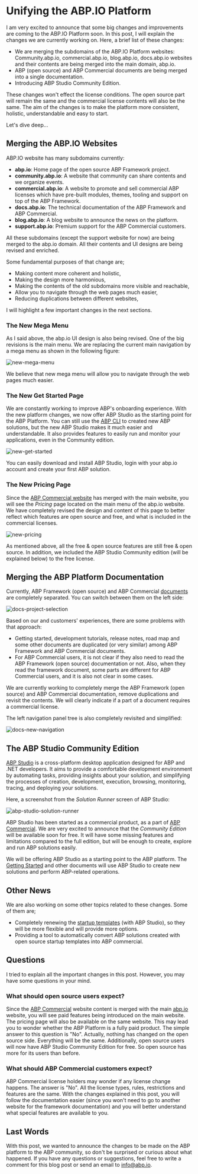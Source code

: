 # Unifying the ABP.IO Platform

I am very excited to announce that some big changes and improvements are coming to the ABP.IO Platform soon. In this post, I will explain the changes we are currently working on. Here, a brief list of these changes:

* We are merging the subdomains of the ABP.IO Platform websites: Community.abp.io, commercial.abp.io, blog.abp.io, docs.abp.io websites and their contents are being merged into the main domain, abp.io.
* ABP (open source) and ABP Commercial documents are being merged into a single documentation.
* Introducing ABP Studio Community Edition.

These changes won't effect the license conditions. The open source part will remain the same and the commercial license contents will also be the same. The aim of the changes is to make the platform more consistent, holistic, understandable and easy to start.

Let's dive deep...

## Merging the ABP.IO Websites

ABP.IO website has many subdomains currently:

* **abp.io**: Home page of the open source ABP Framework project.
* **community.abp.io**: A website that community can share contents and we organize events.
* **commercial.abp.io**: A website to promote and sell commercial ABP licenses which have pre-built modules, themes, tooling and support on top of the ABP Framework.
* **docs.abp.io**: The technical documentation of the ABP Framework and ABP Commercial.
* **blog.abp.io**: A blog website to announce the news on the platform.
* **support.abp.io**: Premium support for the ABP Commercial customers.

All these subdomains (except the support website for now) are being merged to the abp.io domain. All their contents and UI designs are being revised and enriched.

Some fundamental purposes of that change are;

* Making content more coherent and holistic,
* Making the design more harmonious,
* Making the contents of the old subdomains more visible and reachable,
* Allow you to navigate through the web pages much easier,
* Reducing duplications between different websites,

I will highlight a few important changes in the next sections.

### The New Mega Menu

As I said above, the abp.io UI design is also being revised. One of the big revisions is the main menu. We are replacing the current main navigation by a mega menu as shown in the following figure:

![new-mega-menu](new-mega-menu.png)

We believe that new mega menu will allow you to navigate through the web pages much easier.

### The New Get Started Page

We are constantly working to improve ABP's onboarding experience. With the new platform changes, we now offer ABP Studio as the starting point for the ABP Platform. You can still use the [ABP CLI](https://docs.abp.io/en/abp/latest/CLI) to created new ABP solutions, but the new ABP Studio makes it much easier and understandable. It also provides features to easily run and monitor your applications, even in the Community edition.

![new-get-started](new-get-started.png)

You can easily download and install ABP Studio, login with your abp.io account and create your first ABP solution.

### The New Pricing Page

Since the [ABP Commercial website](https://commercial.abp.io/) has merged with the main website, you will see the *Pricing* page located on the main menu of the abp.io website. We have completely revised the design and content of this page to better reflect which features are open source and free, and what is included in the commercial licenses.

![new-pricing](new-pricing.png)

As mentioned above, all the free & open source features are still free & open source. In addition, we included the ABP Studio Community edition (will be explained below) to the free license.

## Merging the ABP Platform Documentation

Currently, ABP Framework (open source) and ABP Commercial [documents](https://docs.abp.io/) are completely separated. You can switch between them on the left side:

![docs-project-selection](docs-project-selection.png)

Based on our and customers' experiences, there are some problems with that approach:

* Getting started, development tutorials, release notes, road map and some other documents are duplicated (or very similar) among ABP Framework and ABP Commercial documents.
* For ABP Commercial users, it is not clear if they also need to read the ABP Framework (open source) documentation or not. Also, when they read the framework document, some parts are different for ABP Commercial users, and it is also not clear in some cases.

We are currently working to completely merge the ABP Framework (open source) and ABP Commercial documentation, remove duplications and revisit the contents. We will clearly indicate if a part of a document requires a commercial license.

The left navigation panel tree is also completely revisited and simplified:

![docs-new-navigation](docs-new-navigation.png)

## The ABP Studio Community Edition

[ABP Studio](https://docs.abp.io/en/commercial/latest/studio/index) is a cross-platform desktop application designed for ABP and .NET developers. It aims to provide a comfortable development environment by automating tasks, providing insights about your solution, and simplifying the processes of creation, development, execution, browsing, monitoring, tracing, and deploying your solutions.

Here, a screenshot from the *Solution Runner* screen of ABP Studio:

![abp-studio-solution-runner](abp-studio-solution-runner.png)

ABP Studio has been started as a commercial product, as a part of [ABP Commercial](https://commercial.abp.io/). We are very excited to announce that the *Community Edition* will be available soon for free. It will have some missing features and limitations compared to the full edition, but will be enough to create, explore and run ABP solutions easily.

We will be offering ABP Studio as a starting point to the ABP platform. The [Getting Started](https://docs.abp.io/en/abp/latest/Getting-Started-Overall) and other documents will use ABP Studio to create new solutions and perform ABP-related operations.

## Other News

We are also working on some other topics related to these changes. Some of them are;

* Completely renewing the [startup templates](https://docs.abp.io/en/abp/latest/Startup-Templates/Index) (with ABP Studio), so they will be more flexible and will provide more options.
* Providing a tool to automatically convert ABP solutions created with open source startup templates into ABP commercial.

## Questions

I tried to explain all the important changes in this post. However, you may have some questions in your mind.

### What should open source users expect?

Since the [ABP Commercial](https://commercial.abp.io/) website content is merged with the main [abp.io](https://abp.io/) website, you will see paid features being introduced on the main website. The pricing page will also be available on the same website. This may lead you to wonder whether the ABP Platform is a fully paid product. The simple answer to this question is "No". Actually, nothing has changed on the open source side. Everything will be the same. Additionally, open source users will now have ABP Studio Community Edition for free. So open source has more for its users than before.

### What should ABP Commercial customers expect?

ABP Commercial license holders may wonder if any license change happens. The answer is "No". All the license types, rules, restrictions and features are the same. With the changes explained in this post, you will follow the documentation easier (since you won't need to go to another website for the framework documentation) and you will better understand what special features are available to you.

## Last Words

With this post, we wanted to announce the changes to be made on the ABP platform to the ABP community, so don't be surprised or curious about what happened. If you have any questions or suggestions, feel free to write a comment for this blog post or send an email to info@abp.io.

